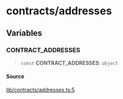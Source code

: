 # contracts/addresses

## Variables

### CONTRACT\_ADDRESSES

> `const` **CONTRACT\_ADDRESSES**: `object`

#### Source

[lib/contracts/addresses.ts:5](https://github.com/PufferFinance/puffer-sdk/blob/a134afa1195c908a0a133640ac6c1de4a6ca709d/lib/contracts/addresses.ts#L5)
